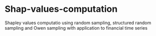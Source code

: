 # Shap-values-computation
Shapley values computatio using random sampling, structured random sampling and Owen sampling with application to financial time series
